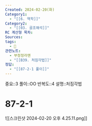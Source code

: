```yaml
---
Created: 2024-02-20(화)
Category1:
  - "[[6. 역학]]"
Category2:
  - "[[03. 골조해석]]"
RC 계산형 목차: 
Sources: 
tags:
  - 🧮
관련노트:
  - 부정정라멘
  - "[[B39. 처짐각법]]"
정답:
  - "[[87-2-1 풀이]]"
---
```

중요::3
풀이::OO
반복도::4
설명::처짐각법
#  87-2-1

![[스크린샷 2024-02-20 오후 4.25.11.png]]